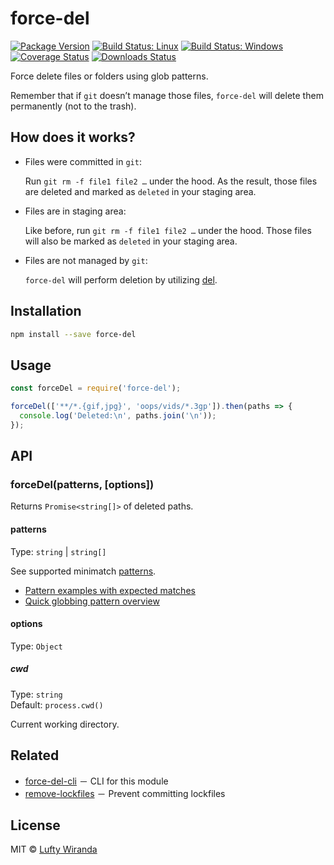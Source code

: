# force-del

[![Package Version](https://img.shields.io/npm/v/force-del.svg)](https://www.npmjs.com/package/force-del)
[![Build Status: Linux](https://img.shields.io/travis/luftywiranda13/force-del/master.svg)](https://travis-ci.org/luftywiranda13/force-del)
[![Build Status: Windows](https://ci.appveyor.com/api/projects/status/1txdukxkuep0peid/branch/master?svg=true)](https://ci.appveyor.com/project/luftywiranda13/force-del/branch/master)
[![Coverage Status](https://img.shields.io/codecov/c/github/luftywiranda13/force-del/master.svg)](https://codecov.io/gh/luftywiranda13/force-del)
[![Downloads Status](https://img.shields.io/npm/dm/force-del.svg)](https://npm-stat.com/charts.html?package=force-del&from=2016-04-01)

Force delete files or folders using glob patterns.

Remember that if `git` doesnʼt manage those files, `force-del` will delete them permanently (not to the trash).

## How does it works?

* Files were committed in `git`:

  Run `git rm -f file1 file2 …` under the hood. As the result, those files are deleted and marked as `deleted` in your staging area.

* Files are in staging area:

  Like before, run `git rm -f file1 file2 …` under the hood. Those files will also be marked as `deleted` in your staging area.

* Files are not managed by `git`:

  `force-del` will perform deletion by utilizing [del](https://github.com/sindresorhus/del).

## Installation

```sh
npm install --save force-del
```

## Usage

```js
const forceDel = require('force-del');

forceDel(['**/*.{gif,jpg}', 'oops/vids/*.3gp']).then(paths => {
  console.log('Deleted:\n', paths.join('\n'));
});
```

## API

### forceDel(patterns, [options])

Returns `Promise<string[]>` of deleted paths.

#### patterns

Type: `string` | `string[]`

See supported minimatch [patterns](https://github.com/isaacs/minimatch#usage).

* [Pattern examples with expected matches](https://github.com/sindresorhus/multimatch/blob/master/test/test.js)
* [Quick globbing pattern overview](https://github.com/sindresorhus/multimatch#globbing-patterns)

#### options

Type: `Object`

##### cwd

Type: `string`<br />
Default: `process.cwd()`

Current working directory.

## Related

* [force-del-cli](https://github.com/luftywiranda13/remove-lockfiles) － CLI for this module
* [remove-lockfiles](https://github.com/luftywiranda13/remove-lockfiles) － Prevent committing lockfiles

## License

MIT &copy; [Lufty Wiranda](https://www.luftywiranda.com)
